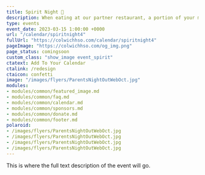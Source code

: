 ```yaml
---
title: Spirit Night 🎉
description: When eating at our partner restaurant, a portion of your meal will go back to Colwich HSO.
type: events
event_date: 2023-03-15 1:00:00 +0000
url: "/calendar/spiritnight4"
fullUrl: "https://colwichhso.com/calendar/spiritnight4"
pageImage: "https://colwichhso.com/og_img.png"
page_status: comingsoon
custom_class: "show_image event_spirit"
ctatext: Add To Your Calendar
ctalink: /redesign
ctaicon: confetti
image: "/images/flyers/ParentsNightOutWebOct.jpg"
modules:
- modules/common/featured_image.md
- modules/common/faq.md
- modules/common/calendar.md
- modules/common/sponsors.md
- modules/common/donate.md
- modules/common/footer.md
polaroid: 
- /images/flyers/ParentsNightOutWebOct.jpg
- /images/flyers/ParentsNightOutWebOct.jpg
- /images/flyers/ParentsNightOutWebOct.jpg
- /images/flyers/ParentsNightOutWebOct.jpg
---
```

This is where the full text description of the event will go.